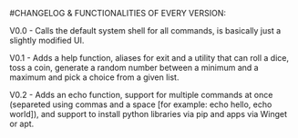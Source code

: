 #CHANGELOG & FUNCTIONALITIES OF EVERY VERSION:



V0.0 - Calls the default system shell for all commands, is basically just a slightly modified UI.

V0.1 - Adds a help function, aliases for exit and a utility that can roll a dice, toss a coin, generate a random number between a minimum and a maximum and pick a choice from a given list.

V0.2 - Adds an echo function, support for multiple commands at once (separeted using commas and a space [for example: echo hello, echo world]), and support to install python libraries via pip and apps via Winget or apt.

